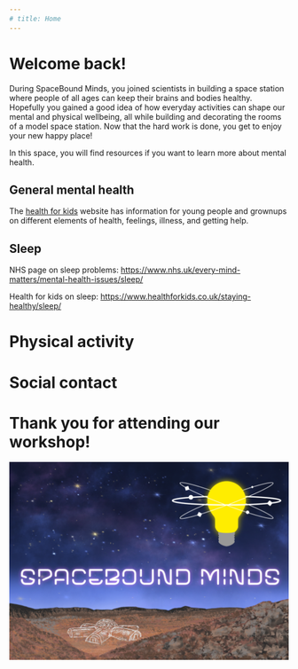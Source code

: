 ```yaml
---
# title: Home
---
```


<!-- This is the home page for our online resources. Maybe some links on general mental health could go here?  -->

# Welcome back!

During SpaceBound Minds, you joined scientists in building a space station where people of all ages can keep their brains and bodies healthy. Hopefully you gained a good idea of how everyday activities can shape our mental and physical wellbeing, all while building and decorating the rooms of a model space station. Now that the hard work is done, you get to enjoy your new happy place!

In this space, you will find resources if you want to learn more about mental health. 

## General mental health

The [health for kids](https://www.healthforkids.co.uk/) website has information for young people and grownups on different elements of health, feelings, illness, and getting help.

## Sleep

<!-- ... alternatively, add the theme-specific resources to [another page](another-page.md). -->
<!-- We could also use more pages to create spaces for resources targeting children and parents. -->

NHS page on sleep problems: https://www.nhs.uk/every-mind-matters/mental-health-issues/sleep/ 

Health for kids on sleep: https://www.healthforkids.co.uk/staying-healthy/sleep/

# Physical activity

# Social contact

# Thank you for attending our workshop!

![Picture of a postcard showing the Spacebound Minds logo and a model of the space station.](assets/postcard.png)